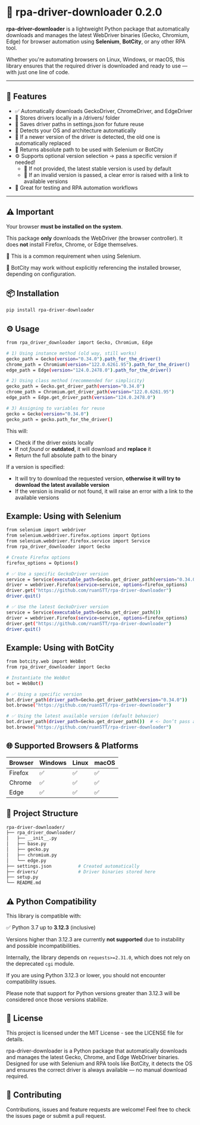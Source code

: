 # 🧩 rpa-driver-downloader 0.2.0

**rpa-driver-downloader** is a lightweight Python package that automatically downloads and manages the latest WebDriver binaries (Gecko, Chromium, Edge) for browser automation using **Selenium**, **BotCity**, or any other RPA tool.

Whether you're automating browsers on Linux, Windows, or macOS, this library ensures that the required driver is downloaded and ready to use — with just one line of code.

---

## 🚀 Features

- ✅ Automatically downloads GeckoDriver, ChromeDriver, and EdgeDriver
- 💾 Stores drivers locally in a /drivers/ folder
- 📍 Saves driver paths in settings.json for future reuse
- 🧠 Detects your OS and architecture automatically
- 🔁 If a newer version of the driver is detected, the old one is automatically replaced
- 🔄 Returns absolute path to be used with Selenium or BotCity
- ⚙️ Supports optional version selection → pass a specific version if needed!
  - 📌 If not provided, the latest stable version is used by default
  - 🔗 If an invalid version is passed, a clear error is raised with a link to available versions
- 🧪 Great for testing and RPA automation workflows


---


## ⚠️ Important
Your browser **must be installed on the system**.

This package **only** downloads the WebDriver (the browser controller).
It does **not** install Firefox, Chrome, or Edge themselves.

🔹 This is a common requirement when using Selenium.

🔹 BotCity may work without explicitly referencing the installed browser, depending on configuration.


## 📦 Installation

```bash
pip install rpa-driver-downloader
```


## ⚙️ Usage

```bash
from rpa_driver_downloader import Gecko, Chromium, Edge

# 1) Using instance method (old way, still works)
gecko_path = Gecko(version="0.34.0").path_for_the_driver()
chrome_path = Chromium(version="122.0.6261.95").path_for_the_driver()
edge_path = Edge(version="124.0.2478.0").path_for_the_driver()

# 2) Using class method (recommended for simplicity)
gecko_path = Gecko.get_driver_path(version="0.34.0")
chrome_path = Chromium.get_driver_path(version="122.0.6261.95")
edge_path = Edge.get_driver_path(version="124.0.2478.0")

# 3) Assigning to variables for reuse
gecko = Gecko(version="0.34.0")
gecko_path = gecko.path_for_the_driver()
```
This will:
- Check if the driver exists locally
- If not *found* or **outdated**, it will download and **replace** it
- Return the full absolute path to the binary

If a version is specified:
- It will try to download the requested version, **otherwise it will try to download the latest available version**
- If the version is invalid or not found, it will raise an error with a link to the available versions


## Example: Using with Selenium

```bash
from selenium import webdriver
from selenium.webdriver.firefox.options import Options
from selenium.webdriver.firefox.service import Service
from rpa_driver_downloader import Gecko

# Create Firefox options
firefox_options = Options()

# ✅ Use a specific GeckoDriver version
service = Service(executable_path=Gecko.get_driver_path(version="0.34.0"))
driver = webdriver.Firefox(service=service, options=firefox_options)
driver.get("https://github.com/ruanSTT/rpa-driver-downloader")
driver.quit()

# ✅ Use the latest GeckoDriver version
service = Service(executable_path=Gecko.get_driver_path())
driver = webdriver.Firefox(service=service, options=firefox_options)
driver.get("https://github.com/ruanSTT/rpa-driver-downloader")
driver.quit()
```


## Example: Using with BotCity

```bash
from botcity.web import WebBot
from rpa_driver_downloader import Gecko

# Instantiate the WebBot
bot = WebBot()

# ✅ Using a specific version
bot.driver_path(driver_path=Gecko.get_driver_path(version="0.34.0"))
bot.browse("https://github.com/ruanSTT/rpa-driver-downloader")

# ✅ Using the latest available version (default behavior)
bot.driver_path(driver_path=Gecko.get_driver_path())  # <- Don’t pass any parameter!
bot.browse("https://github.com/ruanSTT/rpa-driver-downloader")
```


## 🌐 Supported Browsers & Platforms

| Browser | Windows | Linux | macOS |
| ------- | ------- | ----- | ----- |
| Firefox | ✅       | ✅     | ✅     |
| Chrome  | ✅       | ✅     | ✅     |
| Edge    | ✅       | ✅     | ✅     |


## 📁 Project Structure

```bash
rpa-driver-downloader/
├── rpa_driver_downloader/
│   ├── __init__.py
│   ├── base.py
│   ├── gecko.py
│   ├── chromium.py
│   └── edge.py
├── settings.json          # Created automatically
├── drivers/               # Driver binaries stored here
├── setup.py
└── README.md
```


## ⚠️ Python Compatibility

This library is compatible with:

✅ Python 3.7 up to **3.12.3** (inclusive)

Versions higher than 3.12.3 are currently **not supported** due to instability and possible incompatibilities.

Internally, the library depends on `requests>=2.31.0`, which does not rely on the deprecated `cgi` module.

If you are using Python 3.12.3 or lower, you should not encounter compatibility issues.

Please note that support for Python versions greater than 3.12.3 will be considered once those versions stabilize.


## 📄 License
This project is licensed under the MIT License - see the LICENSE file for details.

rpa-driver-downloader is a Python package that automatically downloads and manages the latest Gecko, Chrome, and Edge WebDriver binaries. Designed for use with Selenium and RPA tools like BotCity, it detects the OS and ensures the correct driver is always available — no manual download required.


## 🤝 Contributing
Contributions, issues and feature requests are welcome!
Feel free to check the issues page or submit a pull request.